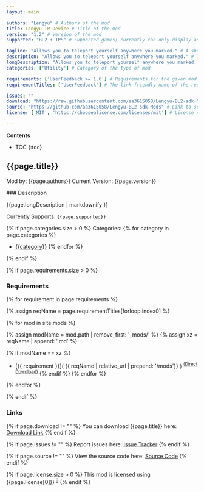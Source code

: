 ```yaml
---
layout: main

authors: "Lengyu" # Authors of the mod
title: Lengyu TP Device # Title of the mod
version: "1.2" # Version of the mod
supported: "BL2 + TPS" # Supported games; currently can only display as "BL2", "BL2 + TPS", or "TPS"

tagline: "Allows you to teleport yourself anywhere you marked." # A short description of the mod itself.
description: "Allows you to teleport yourself anywhere you marked." # This is set in order to keep the SEO proper
longDescription: "Allows you to teleport yourself anywhere you marked. \n1.Press NUM0 to mark the location. \n2.Press NUMdot to teleport.\n3.Press NUM1-3 to switch within 3 slots.\n\nIt doesn't work in the map Digistruct Peak." # Description of what the mod can do
categories: ['Utility'] # Category of the type of mod

requirements: ['UserFeedback >= 1.6'] # Requirements for the given mod
requirementTitles: ['UserFeedback'] # The link-friendly name of the requirements

issues: ""
download: "https://raw.githubusercontent.com/aa3615058/Lengyu-BL2-sdk-Mods/main/LengyuTPDevice/LengyuTPDevice.zip"
source: "https://github.com/aa3615058/Lengyu-BL2-sdk-Mods" # Link to source code
license: ['MIT', 'https://choosealicense.com/licenses/mit'] # License name, link about the license from https://choosealicense.com/

---
```

**Contents**
* TOC
{:toc}

## {{page.title}}

Mod by: {{page.authors}}
Current Version: {{page.version}}

<p></p>
### Description

{{page.longDescription | markdownify }}

Currently Supports: `{{page.supported}}`

{% if page.categories.size > 0 %}
Categories:
{% for category in page.categories %}
  * [{{category}}](/types/{{category}})
{% endfor %}
<p></p>
{% endif %}

{% if page.requirements.size > 0 %}
### Requirements

{% for requirement in page.requirements %}

{% assign reqName = page.requirementTitles[forloop.index0] %}

{% for mod in site.mods %}

{% assign modName = mod.path | remove_first: '_mods/' %}
{% assign xz = reqName | append: '.md' %}

{% if modName == xz %}
* [{{ requirement }}]( {{ reqName | relative_url | prepend: '/mods'}} ) <sup>[(Direct Download)]({{mod.download}})</sup>
{% endif %}
{% endfor %}

{% endfor %}
<p></p>
{% endif %}

### Links

{% if page.download != "" %}
You can download {{page.title}} here: [Download Link]({{page.download}})
{% endif %}

{% if page.issues != "" %}
Report issues here: [Issue Tracker]({{page.issues}})
{% endif %}

{% if page.source != "" %}
View the source code here: [Source Code]({{page.source}})
{% endif %}

{% if page.license.size > 0 %}
This mod is licensed using {{page.license[0]}} <sup>[?]({{page.license[1]}})</sup>
{% endif %}
